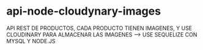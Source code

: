 # api-node-cloudynary-images


API REST DE PRODUCTOS, CADA PRODUCTO TIENEN IMAGENES, Y USE CLOUDINARY PARA ALMACENAR LAS IMAGENES --> USE SEQUELIZE CON MYSQL Y NODE.JS
